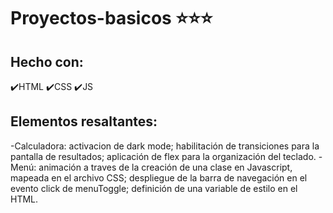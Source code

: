 # Proyectos-basicos  ⭐⭐⭐
## Hecho con:
✔️HTML
✔️CSS
✔️JS
## Elementos resaltantes:
-Calculadora: activacion de dark mode; habilitación de transiciones para la pantalla de resultados; aplicación de flex para la organización del teclado.
-Menú: animación a traves de la creación de una clase en Javascript, mapeada en el archivo CSS; despliegue de la barra de navegación en el evento click de menuToggle; definición de una variable de estilo en el HTML.
